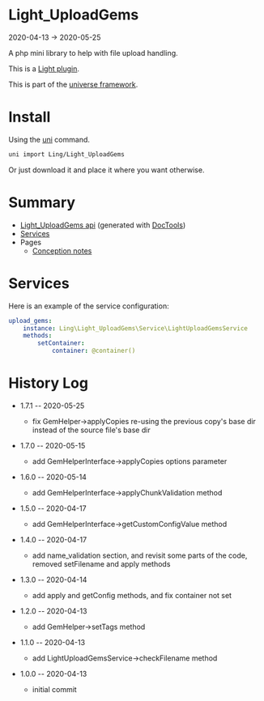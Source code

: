Light_UploadGems
===========
2020-04-13 -> 2020-05-25



A php mini library to help with file upload handling.


This is a [Light plugin](https://github.com/lingtalfi/Light/blob/master/doc/pages/plugin.md).

This is part of the [universe framework](https://github.com/karayabin/universe-snapshot).


Install
==========
Using the [uni](https://github.com/lingtalfi/universe-naive-importer) command.
```bash
uni import Ling/Light_UploadGems
```

Or just download it and place it where you want otherwise.






Summary
===========
- [Light_UploadGems api](https://github.com/lingtalfi/Light_UploadGems/blob/master/doc/api/Ling/Light_UploadGems.md) (generated with [DocTools](https://github.com/lingtalfi/DocTools))
- [Services](#services)
- Pages
    - [Conception notes](https://github.com/lingtalfi/Light_UploadGems/blob/master/doc/pages/conception-notes.md)






Services
=========


Here is an example of the service configuration:

```yaml
upload_gems:
    instance: Ling\Light_UploadGems\Service\LightUploadGemsService
    methods:
        setContainer:
            container: @container()


```



History Log
=============

- 1.7.1 -- 2020-05-25

    - fix GemHelper->applyCopies re-using the previous copy's base dir instead of the source file's base dir
    
- 1.7.0 -- 2020-05-15

    - add GemHelperInterface->applyCopies options parameter
    
- 1.6.0 -- 2020-05-14

    - add GemHelperInterface->applyChunkValidation method
    
- 1.5.0 -- 2020-04-17

    - add GemHelperInterface->getCustomConfigValue method
    
- 1.4.0 -- 2020-04-17

    - add name_validation section, and revisit some parts of the code, removed setFilename and apply methods
    
- 1.3.0 -- 2020-04-14

    - add apply and getConfig methods, and fix container not set
    
- 1.2.0 -- 2020-04-13

    - add GemHelper->setTags method
    
- 1.1.0 -- 2020-04-13

    - add LightUploadGemsService->checkFilename method
    
- 1.0.0 -- 2020-04-13

    - initial commit